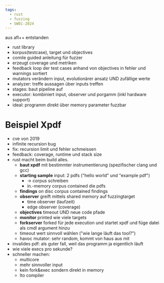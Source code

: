 ```yaml
---
tags:
  - rust
  - fuzzing
  - SWEC-2024
---
```


aus afl++ entstanden
- rust library
- korpus(testcase), target und objectives
- comile guided anleitung für fuzzer
- erzeugt coverage und metriken
- feedback loop der test cases anhand von objectives in fehler und warnings sortiert
- mutators verändern input, evolutionärer ansatz UND zufällige werte
- analyzer: treffe aussagen über inputs treffen
- stages: baut pipeline auf
- executor: kombiniert input, observer und porgamm (inkl hardware support)
- ideal: programm direkt über memory parameter fuzzbar

# Beispiel Xpdf

- cve von 2019
- infinite recursion bug
- fix: recursion limit und fehler schmeissen
- feedback: coverage, runtime und stack size
- rust macht beim build alles.
	- **baut xpdf** mit bestimmter instrumentierung (spezifischer clang und gcc)
	- **starting sample** input: 2 pdfs ("hello world" und "example pdf")
		- -> corpus schreiben
		- in.-memory corpus contained die pdfs
	- **findings** on disc corpus contained findings
	- **observer** greift mittels shared memory auf fuzzingtarget
		- time observer (laufzeit)
		- edge observer (coverage)
	- **objectives** timeout UND neue code pfade
	- **monitor** printed wie viele targets
	- **forkserver** forked für jede execution und startet xpdf und füge datei als cmdl argument hinzu
	- timeout wert sinnvoll wählen ("wie lange läuft das tool?")
	- havoc mutator: sehr random, kommt von haus aus mit
- invalides pdf: als guter fall, weil das programm ja eigentlich läuft
- wie viele execs pro sekunde?
- schneller machen:
	- multicore
	- mehr sinnvoller input
	- kein fork&exec sondern direkt in memory
	- lto compiler
